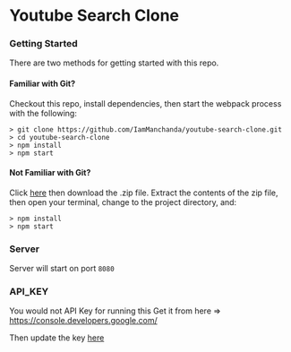 # Youtube Search Clone

### Getting Started

There are two methods for getting started with this repo.

#### Familiar with Git?
Checkout this repo, install dependencies, then start the webpack process with the following:

```
> git clone https://github.com/IamManchanda/youtube-search-clone.git
> cd youtube-search-clone
> npm install
> npm start
```

#### Not Familiar with Git?
Click [here](https://github.com/IamManchanda/youtube-search-clone/releases) then download the .zip file.  Extract the contents of the zip file, then open your terminal, change to the project directory, and:

```
> npm install
> npm start
```

### Server

Server will start on port `8080`

### API_KEY

You would not API Key for running this
Get it from here => https://console.developers.google.com/

Then update the key [here](https://github.com/IamManchanda/youtube-search-clone/blob/master/src/index.jsx#L22)
